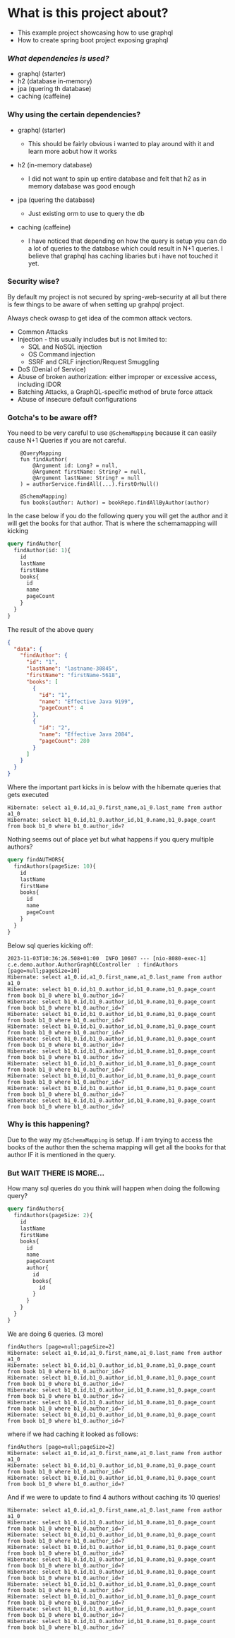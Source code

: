 # What is this project about?
- This example project showcasing how to use graphql
- How to create spring boot project exposing graphql


### _What dependencies is used?_
- graphql (starter)
- h2 (database in-memory)
- jpa (quering th database)
- caching (caffeine)



### Why using the certain dependencies?
- graphql (starter)
  - This should be fairly obvious i wanted to play around with it and learn more aobut how it works

- h2 (in-memory database)
  - I did not want to spin up entire database and felt that h2 as in memory database was good enough

- jpa (quering the database)
  - Just existing orm to use to query the db

- caching (caffeine)
  - I have noticed that depending on how the  query is setup you can do 
  a lot of queries to the database which could result in N+1 queries. I believe
  that graphql has caching libaries but i have not touched it yet.




### Security wise?
By default my project is not secured by spring-web-security at all but there is few things to be
aware of when setting up grahpql project.


Always check owasp to get idea of the common attack vectors.

- Common Attacks
- Injection - this usually includes but is not limited to:
  - SQL and NoSQL injection
  - OS Command injection
  - SSRF and CRLF injection/Request Smuggling
- DoS (Denial of Service)
- Abuse of broken authorization: either improper or excessive access, including IDOR
- Batching Attacks, a GraphQL-specific method of brute force attack
- Abuse of insecure default configurations
  


### Gotcha's to be aware off?

You need to be very careful to use `@SchemaMapping` because it can easily cause
N+1 Queries if you are not careful.


```
    @QueryMapping
    fun findAuthor(
        @Argument id: Long? = null,
        @Argument firstName: String? = null,
        @Argument lastName: String? = null
    ) = authorService.findAll(...).firstOrNull()
    
    @SchemaMapping)
    fun books(author: Author) = bookRepo.findAllByAuthor(author)
```

In the case below if you do the following query you will get the author
and it will get the books for that author. That is where the schemamapping will kicking

```graphql
query findAuthor{
  findAuthor(id: 1){
    id
    lastName
    firstName
    books{
      id
      name
      pageCount
    }
  }
}

```

The result of the above query

```json
{
  "data": {
    "findAuthor": {
      "id": "1",
      "lastName": "lastname-30845",
      "firstName": "firstName-5618",
      "books": [
        {
          "id": "1",
          "name": "Effective Java 9199",
          "pageCount": 4
        },
        {
          "id": "2",
          "name": "Effective Java 2084",
          "pageCount": 280
        }
      ]
    }
  }
}
```

Where the important part kicks in is below with the hibernate queries that gets executed

```
Hibernate: select a1_0.id,a1_0.first_name,a1_0.last_name from author a1_0
Hibernate: select b1_0.id,b1_0.author_id,b1_0.name,b1_0.page_count from book b1_0 where b1_0.author_id=?
```
Nothing seems out of place yet but what happens if you query multiple authors?

```graphql
query findAUTHORS{
  findAuthors(pageSize: 10){
    id
    lastName
    firstName
    books{
      id
      name
      pageCount
    }
  }
}
```

Below sql queries kicking off:

```
2023-11-03T10:36:26.508+01:00  INFO 10607 --- [nio-8080-exec-1] c.e.demo.author.AuthorGraphQLController  : findAuthors [page=null;pageSize=10]
Hibernate: select a1_0.id,a1_0.first_name,a1_0.last_name from author a1_0
Hibernate: select b1_0.id,b1_0.author_id,b1_0.name,b1_0.page_count from book b1_0 where b1_0.author_id=?
Hibernate: select b1_0.id,b1_0.author_id,b1_0.name,b1_0.page_count from book b1_0 where b1_0.author_id=?
Hibernate: select b1_0.id,b1_0.author_id,b1_0.name,b1_0.page_count from book b1_0 where b1_0.author_id=?
Hibernate: select b1_0.id,b1_0.author_id,b1_0.name,b1_0.page_count from book b1_0 where b1_0.author_id=?
Hibernate: select b1_0.id,b1_0.author_id,b1_0.name,b1_0.page_count from book b1_0 where b1_0.author_id=?
Hibernate: select b1_0.id,b1_0.author_id,b1_0.name,b1_0.page_count from book b1_0 where b1_0.author_id=?
Hibernate: select b1_0.id,b1_0.author_id,b1_0.name,b1_0.page_count from book b1_0 where b1_0.author_id=?
Hibernate: select b1_0.id,b1_0.author_id,b1_0.name,b1_0.page_count from book b1_0 where b1_0.author_id=?
Hibernate: select b1_0.id,b1_0.author_id,b1_0.name,b1_0.page_count from book b1_0 where b1_0.author_id=?
Hibernate: select b1_0.id,b1_0.author_id,b1_0.name,b1_0.page_count from book b1_0 where b1_0.author_id=?
```

### Why is this happening?
Due to the way my `@SchemaMapping` is setup. If i am trying to access the books
of the author then the schema mapping will get all the books for that author IF it
is mentioned in the query.


### But WAIT THERE IS MORE...
How many sql queries do you think will happen when doing the following query?

```graphql
query findAuthors{
  findAuthors(pageSize: 2){
    id
    lastName
    firstName
    books{
      id
      name
      pageCount
      author{
        id
        books{
          id
        }
      }
    }
  }
}
```
We are doing 6 queries. (3 more)
```
findAuthors [page=null;pageSize=2]
Hibernate: select a1_0.id,a1_0.first_name,a1_0.last_name from author a1_0
Hibernate: select b1_0.id,b1_0.author_id,b1_0.name,b1_0.page_count from book b1_0 where b1_0.author_id=?
Hibernate: select b1_0.id,b1_0.author_id,b1_0.name,b1_0.page_count from book b1_0 where b1_0.author_id=?
Hibernate: select b1_0.id,b1_0.author_id,b1_0.name,b1_0.page_count from book b1_0 where b1_0.author_id=?
Hibernate: select b1_0.id,b1_0.author_id,b1_0.name,b1_0.page_count from book b1_0 where b1_0.author_id=?
Hibernate: select b1_0.id,b1_0.author_id,b1_0.name,b1_0.page_count from book b1_0 where b1_0.author_id=?
```
where if we had caching it looked as follows:
```
findAuthors [page=null;pageSize=2]
Hibernate: select a1_0.id,a1_0.first_name,a1_0.last_name from author a1_0
Hibernate: select b1_0.id,b1_0.author_id,b1_0.name,b1_0.page_count from book b1_0 where b1_0.author_id=?
Hibernate: select b1_0.id,b1_0.author_id,b1_0.name,b1_0.page_count from book b1_0 where b1_0.author_id=?
```

And if we were to update to find 4 authors without caching its  10 queries!

```
Hibernate: select a1_0.id,a1_0.first_name,a1_0.last_name from author a1_0
Hibernate: select b1_0.id,b1_0.author_id,b1_0.name,b1_0.page_count from book b1_0 where b1_0.author_id=?
Hibernate: select b1_0.id,b1_0.author_id,b1_0.name,b1_0.page_count from book b1_0 where b1_0.author_id=?
Hibernate: select b1_0.id,b1_0.author_id,b1_0.name,b1_0.page_count from book b1_0 where b1_0.author_id=?
Hibernate: select b1_0.id,b1_0.author_id,b1_0.name,b1_0.page_count from book b1_0 where b1_0.author_id=?
Hibernate: select b1_0.id,b1_0.author_id,b1_0.name,b1_0.page_count from book b1_0 where b1_0.author_id=?
Hibernate: select b1_0.id,b1_0.author_id,b1_0.name,b1_0.page_count from book b1_0 where b1_0.author_id=?
Hibernate: select b1_0.id,b1_0.author_id,b1_0.name,b1_0.page_count from book b1_0 where b1_0.author_id=?
Hibernate: select b1_0.id,b1_0.author_id,b1_0.name,b1_0.page_count from book b1_0 where b1_0.author_id=?
Hibernate: select b1_0.id,b1_0.author_id,b1_0.name,b1_0.page_count from book b1_0 where b1_0.author_id=?
```